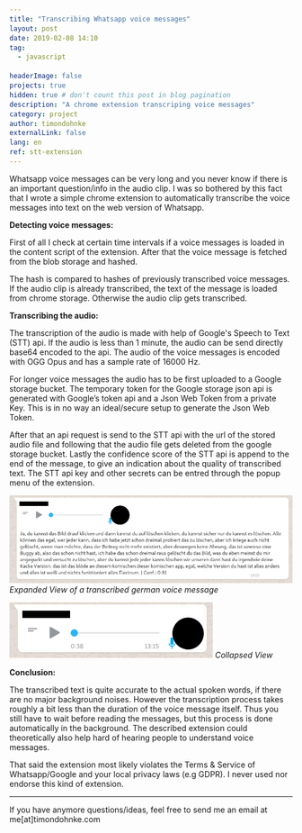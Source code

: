 ```yaml
---
title: "Transcribing Whatsapp voice messages"
layout: post
date: 2019-02-08 14:10
tag:
  - javascript 

headerImage: false
projects: true
hidden: true # don't count this post in blog pagination
description: "A chrome extension transcriping voice messages"
category: project
author: timondohnke
externalLink: false
lang: en
ref: stt-extension
---
```


Whatsapp voice messages can be very long and you never know if there is an important question/info in the audio clip. I was so bothered by this fact that I wrote a simple chrome extension to automatically transcribe the voice messages into text on the web version of Whatsapp.

**Detecting voice messages:**

First of all I check  at certain time intervals if a voice messages is loaded in the content script of the extension. After that the voice message is fetched from the blob storage and hashed.  

The hash is compared to hashes of previously transcribed voice messages. If the audio clip is already transcribed, the text of the message is loaded from chrome storage. Otherwise the audio clip gets transcribed.

**Transcribing the audio:**

The transcription of the audio is made with help of Google's Speech to Text (STT) api. If the audio is less than 1 minute, the audio can be send directly base64 encoded to the api. The audio of the voice messages is encoded with OGG Opus and has a sample rate of 16000 Hz.

For longer voice messages the audio has to be first uploaded to a Google storage bucket. The temporary token for the Google storage json api is generated with Google’s token api and a Json Web Token from a private Key. This is in no way an ideal/secure setup to generate the Json Web Token.  

After that an api request is send to the STT api with the url of the stored audio file and following that the audio file gets deleted from the google storage bucket. Lastly the confidence score of the STT api is append to the end of the message, to give an indication about the quality of transcribed text. The STT api key and other secrets can be entred through the popup menu of the extension. 


![](/assets/images/project_stt/expanded.png)
*Expanded View of a transcribed german voice message*

![](/assets/images/project_stt/collapsed.png)
*Collapsed  View*

**Conclusion:**

The transcribed text is quite accurate to the actual spoken words, if there are no major background noises. However the transcription process takes roughly a bit less than the duration of the voice message itself. Thus you still have to wait before reading the messages, but this process is done automatically in the background. The described extension could theoretically also help hard of hearing people to understand voice messages.

That said the extension most likely violates the Terms & Service of Whatsapp/Google and your local privacy laws (e.g GDPR). I never used nor endorse this kind of extension.

---
If you have anymore questions/ideas, feel free to send me an email at me[at]timondohnke.com  
